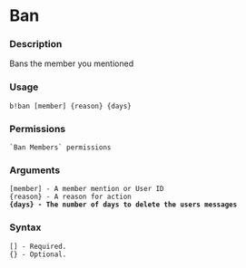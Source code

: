 # Ban

### **Description**

Bans the member you mentioned

### Usage

```
b!ban [member] {reason} {days}
```

### Permissions

```
`Ban Members` permissions
```

### Arguments

<pre><code>[member] - A member mention or User ID
{reason} - A reason for action
<strong>{days} - The number of days to delete the users messages</strong></code></pre>

### Syntax

```
[] - Required.
{} - Optional.
```
